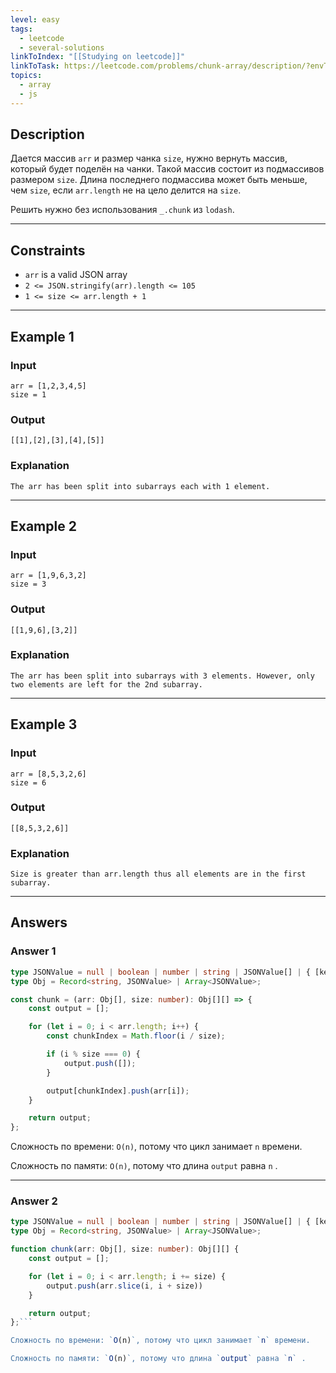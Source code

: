 ```yaml
---
level: easy
tags:
  - leetcode
  - several-solutions
linkToIndex: "[[Studying on leetcode]]"
linkToTask: https://leetcode.com/problems/chunk-array/description/?envType=study-plan-v2&envId=30-days-of-javascript
topics:
  - array
  - js
---
```

## Description

Дается массив `arr` и размер чанка `size`, нужно вернуть массив, который будет поделён на чанки. Такой массив состоит из подмассивов размером `size`. Длина последнего подмассива может быть меньше, чем `size`, если `arr.length` не на цело делится на `size`.

Решить нужно без использования `_.chunk` из `lodash`.

---
## Constraints

- `arr` is a valid JSON array
- `2 <= JSON.stringify(arr).length <= 105`
- `1 <= size <= arr.length + 1`

---
## Example 1

### Input

```
arr = [1,2,3,4,5]
size = 1
```
### Output

```
[[1],[2],[3],[4],[5]]
```
### Explanation

```
The arr has been split into subarrays each with 1 element.
```

---
## Example 2

### Input

```
arr = [1,9,6,3,2]
size = 3
```
### Output

```
[[1,9,6],[3,2]]
```
### Explanation

```
The arr has been split into subarrays with 3 elements. However, only two elements are left for the 2nd subarray.
```

---
## Example 3

### Input

```
arr = [8,5,3,2,6]
size = 6
```
### Output

```
[[8,5,3,2,6]]
```
### Explanation

```
Size is greater than arr.length thus all elements are in the first subarray.
```

---
## Answers

### Answer 1

```typescript
type JSONValue = null | boolean | number | string | JSONValue[] | { [key: string]: JSONValue };
type Obj = Record<string, JSONValue> | Array<JSONValue>;

const chunk = (arr: Obj[], size: number): Obj[][] => {
	const output = [];

    for (let i = 0; i < arr.length; i++) {
        const chunkIndex = Math.floor(i / size);

        if (i % size === 0) {
            output.push([]);
        }

        output[chunkIndex].push(arr[i]);
    }

    return output;
};
```

Сложность по времени: `O(n)`, потому что цикл занимает `n` времени.

Сложность по памяти: `O(n)`, потому что длина `output` равна `n` .

---
### Answer 2

```typescript
type JSONValue = null | boolean | number | string | JSONValue[] | { [key: string]: JSONValue };
type Obj = Record<string, JSONValue> | Array<JSONValue>;

function chunk(arr: Obj[], size: number): Obj[][] {
	const output = [];

    for (let i = 0; i < arr.length; i += size) {
        output.push(arr.slice(i, i + size))
    }

    return output;
};```

Сложность по времени: `O(n)`, потому что цикл занимает `n` времени.

Сложность по памяти: `O(n)`, потому что длина `output` равна `n` .

